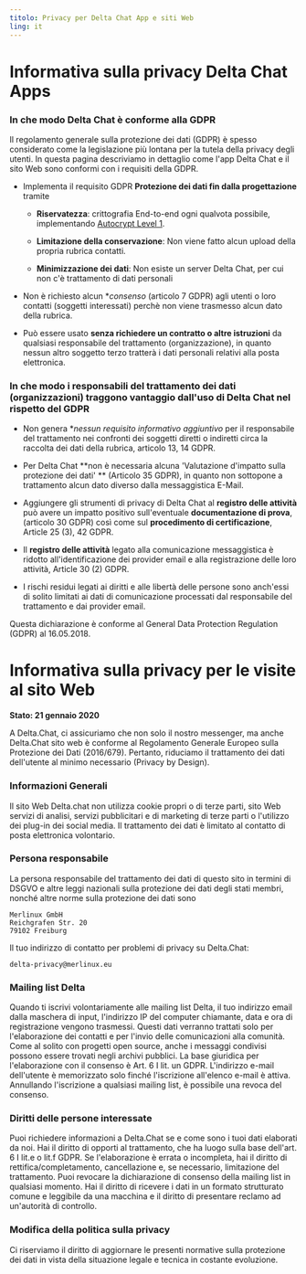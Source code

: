```yaml
---
titolo: Privacy per Delta Chat App e siti Web
ling: it
---
```


# Informativa sulla privacy Delta Chat Apps

### In che modo Delta Chat è conforme alla GDPR

Il regolamento generale sulla protezione dei dati (GDPR) è spesso considerato
come la legislazione più lontana per la tutela della privacy degli utenti.
In questa pagina descriviamo in dettaglio come l'app Delta Chat e il sito Web sono conformi
con i requisiti della GDPR.

- Implementa il requisito GDPR **Protezione dei dati fin dalla progettazione** tramite

  - **Riservatezza**: crittografia End-to-end ogni qualvota possibile, implementando
  [Autocrypt Level 1](https://autocrypt.org).

  - **Limitazione della conservazione**: Non viene fatto alcun upload della propria rubrica contatti.

  - **Minimizzazione dei dati**: Non esiste un server Delta Chat, per cui non c'è trattamento di dati personali

- Non è richiesto alcun **consenso* (articolo 7 GDPR) agli utenti o loro contatti (soggetti interessati) perchè non viene trasmesso alcun dato della rubrica.

- Può essere usato **senza richiedere un contratto o altre istruzioni** da qualsiasi responsabile del trattamento (organizzazione), in quanto nessun altro soggetto terzo tratterà i dati personali relativi alla posta elettronica.


### In che modo i responsabili del trattamento dei dati (organizzazioni) traggono vantaggio dall'uso di Delta Chat nel rispetto del GDPR

- Non genera **nessun requisito informativo aggiuntivo* per il responsabile del trattamento nei confronti dei soggetti diretti o indiretti 
circa la raccolta dei dati della rubrica, articolo 13, 14 GDPR.

-  Per Delta Chat **non è necessaria alcuna 'Valutazione d'impatto sulla protezione dei dati' ** (Articolo 35 GDPR), in quanto non sottopone a trattamento alcun dato diverso dalla messaggistica E-Mail.

- Aggiungere gli strumenti di privacy di Delta Chat al 
  **registro delle attività** può avere un impatto positivo 
  sull'eventuale **documentazione di prova**, (articolo 30 GDPR) 
  così come sul **procedimento di certificazione**, Article 25 (3), 42 GDPR.

- Il **registro delle attività** legato alla comunicazione messaggistica è
  ridotto all'identificazione dei provider email e alla registrazione delle loro attività, Article 30 (2) GDPR.

- I rischi residui legati ai diritti e alle libertà delle persone 
  sono anch'essi di solito limitati ai dati di comunicazione processati 
  dal responsabile del trattamento e dai provider email.



Questa dichiarazione è conforme al General Data Protection Regulation (GDPR) al 16.05.2018.

# Informativa sulla privacy per le visite al sito Web

**Stato: 21 gennaio 2020**

A Delta.Chat, ci assicuriamo che non solo il nostro messenger, ma anche Delta.Chat
sito web è conforme al Regolamento Generale Europeo sulla Protezione dei Dati
(2016/679). Pertanto, riduciamo il trattamento dei dati dell'utente       al minimo
necessario (Privacy by Design).

### Informazioni Generali

Il sito Web Delta.chat non utilizza cookie propri o di terze parti, sito Web
servizi di analisi, servizi pubblicitari e di marketing di terze parti o l'utilizzo
dei plug-in dei social media. Il trattamento dei dati è limitato al contatto di posta elettronica
volontario.

### Persona responsabile

La persona responsabile del trattamento dei dati di questo sito in termini di
DSGVO e altre leggi nazionali sulla protezione dei dati degli stati membri, nonché
altre norme sulla protezione dei dati sono

	Merlinux GmbH
	Reichgrafen Str. 20 
	79102 Freiburg

Il tuo indirizzo di contatto per problemi di privacy su Delta.Chat:

	delta-privacy@merlinux.eu

### Mailing list Delta

Quando ti iscrivi volontariamente alle mailing list Delta, il tuo indirizzo email
dalla maschera di input, l'indirizzo IP del computer chiamante, data e ora di
registrazione vengono trasmessi. Questi dati verranno trattati solo per 
l'elaborazione dei contatti e per l'invio delle comunicazioni alla 
comunità. Come al solito con progetti open source, anche i messaggi condivisi possono
essere trovati negli archivi pubblici. La base giuridica per l'elaborazione con il consenso è
Art. 6 I lit. un GDPR. L'indirizzo e-mail dell'utente è memorizzato solo finché
l'iscrizione all'elenco e-mail è attiva. Annullando l'iscrizione a qualsiasi mailing
list, è possibile una revoca del consenso.

### Diritti delle persone interessate

Puoi richiedere informazioni a Delta.Chat se e come sono i tuoi dati
elaborati da noi. Hai il diritto di opporti al trattamento, che ha luogo
sulla base dell'art. 6 I lit.e o lit.f GDPR. Se l'elaborazione è
errata o incompleta, hai il diritto di rettifica/completamento,
cancellazione e, se necessario, limitazione del trattamento. Puoi revocare
la dichiarazione di consenso della mailing list in qualsiasi momento. Hai il diritto
di ricevere i dati in un formato strutturato comune e leggibile da una macchina e il
diritto di presentare reclamo ad un'autorità di controllo.

### Modifica della politica sulla privacy

Ci riserviamo il diritto di aggiornare le presenti normative sulla protezione dei dati in vista
della situazione legale e tecnica in costante evoluzione.


